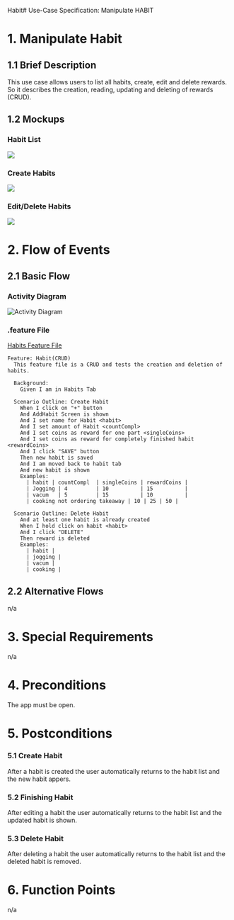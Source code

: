 Habit# Use-Case Specification: Manipulate HABIT

# 1. Manipulate Habit

## 1.1 Brief Description
This use case allows users to list all habits, create, edit and delete rewards. So it describes the creation, reading, updating and deleting of rewards (CRUD).



## 1.2 Mockups
### Habit List
![](PNGs/Habit-list.png)
### Create Habits
![](PNGs/Habit-create.png)
### Edit/Delete Habits
![](PNGs/Habit-menu.png)



# 2. Flow of Events

## 2.1 Basic Flow

### Activity Diagram

![Activity Diagram](PNGs/AC_Finish_Habit.png)

### .feature File
[Habits Feature File](https://github.com/rbnsch/Work2Play/blob/master/app/src/androidTest/assets/features/habit.feature)

``` feature
Feature: Habit(CRUD)
  This feature file is a CRUD and tests the creation and deletion of habits.

  Background:
    Given I am in Habits Tab

  Scenario Outline: Create Habit
    When I click on "+" button
    And AddHabit Screen is shown
    And I set name for Habit <habit>
    And I set amount of Habit <countCompl>
    And I set coins as reward for one part <singleCoins>
    And I set coins as reward for completely finished habit <rewardCoins>
    And I click "SAVE" button
    Then new habit is saved
    And I am moved back to habit tab
    And new habit is shown
    Examples:
      | habit | countCompl  | singleCoins | rewardCoins |
      | Jogging | 4         | 10          | 15          |
      | vacum   | 5         | 15          | 10          |
      | cooking not ordering takeaway | 10 | 25 | 50 |

  Scenario Outline: Delete Habit
    And at least one habit is already created
    When I hold click on habit <habit>
    And I click "DELETE"
    Then reward is deleted
    Examples:
      | habit |
      | jogging |
      | vacum |
      | cooking |

```





## 2.2 Alternative Flows
n/a

# 3. Special Requirements
n/a

# 4. Preconditions

The app must be open.

# 5. Postconditions

### 5.1 Create Habit
After a habit is created the user automatically returns to the habit list and the new habit appers.
### 5.2 Finishing Habit
After editing a habit the user automatically returns to the habit list and the updated habit is shown.
### 5.3 Delete Habit
After deleting a habit the user automatically returns to the habit list and the deleted habit is removed.

# 6. Function Points
n/a
